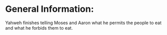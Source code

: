 # General Information:

Yahweh finishes telling Moses and Aaron what he permits the people to eat and what he forbids them to eat.